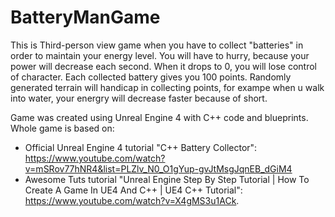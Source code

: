 # BatteryManGame

This is Third-person view game when you have to collect "batteries" in order to maintain your energy level. You will have to hurry, because your power will decrease each second. When
it drops to 0, you will lose control of character.
Each collected battery gives you 100 points. Randomly generated terrain will handicap in collecting points, for exampe when u walk into water, your energry will decrease faster
because of short.

Game was created using Unreal Engine 4 with C++ code and blueprints.
Whole game is based on:
* Official Unreal Engine 4 tutorial "C++ Battery Collector": https://www.youtube.com/watch?v=mSRov77hNR4&list=PLZlv_N0_O1gYup-gvJtMsgJqnEB_dGiM4 
* Awesome Tuts tutorial "Unreal Engine Step By Step Tutorial | How To Create A Game In UE4 And C++ | UE4 C++ Tutorial": https://www.youtube.com/watch?v=X4gMS3u1ACk.
